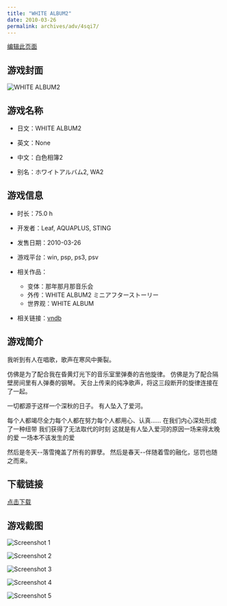 ```yaml
---
title: "WHITE ALBUM2"
date: 2010-03-26
permalink: archives/adv/4sqi7/
---
```

[编辑此页面](https://github.com/ACG-3/ADV3-source/blob/main/source/_posts/WHITE%20ALBUM2.md)

## 游戏封面

![WHITE ALBUM2](https://pan.timero.xyz/d/onedrive/img_lib_001/WHITE%20ALBUM2_cover.avif)


## 游戏名称

- 日文：WHITE ALBUM2
- 英文：None
- 中文：白色相簿2

- 别名：ホワイトアルバム2, WA2


## 游戏信息

- 时长：75.0 h
- 开发者：Leaf, AQUAPLUS, STING
- 发售日期：2010-03-26
- 游戏平台：win, psp, ps3, psv
- 相关作品：
   - 变体：那年那月那音乐会
   - 外传：WHITE ALBUM2 ミニアフターストーリー
   - 世界观：WHITE ALBUM

- 相关链接：[vndb](https://vndb.org/v7771)


## 游戏简介

我听到有人在唱歌，歌声在寒风中撕裂。

仿佛是为了配合我在昏黄灯光下的音乐室里弹奏的吉他旋律。
仿佛是为了配合隔壁房间里有人弹奏的钢琴。
天台上传来的纯净歌声，将这三段断开的旋律连接在了一起。

一切都源于这样一个深秋的日子。
有人坠入了爱河。

每个人都竭尽全力每个人都在努力每个人都用心、认真......
在我们内心深处形成了一种纽带 我们获得了无法取代的时刻
这就是有人坠入爱河的原因一场来得太晚的爱 一场本不该发生的爱

然后是冬天--落雪掩盖了所有的罪孽。
然后是春天--伴随着雪的融化，惩罚也随之而来。




## 下载链接

[点击下载](https://pan.timero.xyz/onedrive/adv_lib_001/WHITE%20ALBUM2)


## 游戏截图


![Screenshot 1](https://pan.timero.xyz/d/onedrive/img_lib_001/WHITE%20ALBUM2_Screenshot_1.avif)

![Screenshot 2](https://pan.timero.xyz/d/onedrive/img_lib_001/WHITE%20ALBUM2_Screenshot_2.avif)

![Screenshot 3](https://pan.timero.xyz/d/onedrive/img_lib_001/WHITE%20ALBUM2_Screenshot_3.avif)

![Screenshot 4](https://pan.timero.xyz/d/onedrive/img_lib_001/WHITE%20ALBUM2_Screenshot_4.avif)

![Screenshot 5](https://pan.timero.xyz/d/onedrive/img_lib_001/WHITE%20ALBUM2_Screenshot_5.avif)

